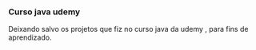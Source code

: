 ### Curso java udemy
Deixando salvo os projetos que fiz no curso java da udemy , para fins de aprendizado.
